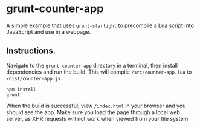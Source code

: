 # grunt-counter-app

A simple example that uses `grunt-starlight` to precompile a Lua script into JavaScript and use in a webpage.


## Instructions.

Navigate to the `grunt-counter-app` directory in a terminal, then install dependencies and run the build. 
This will compile `/src/counter-app.lua` to `/dist/counter-app.js`. 

```
npm install
grunt
```

When the build is successful, view `/index.html` in your browser and you should see the app. 
Make sure you load the page through a local web server, as XHR requests will not work when viewed from your file system.
